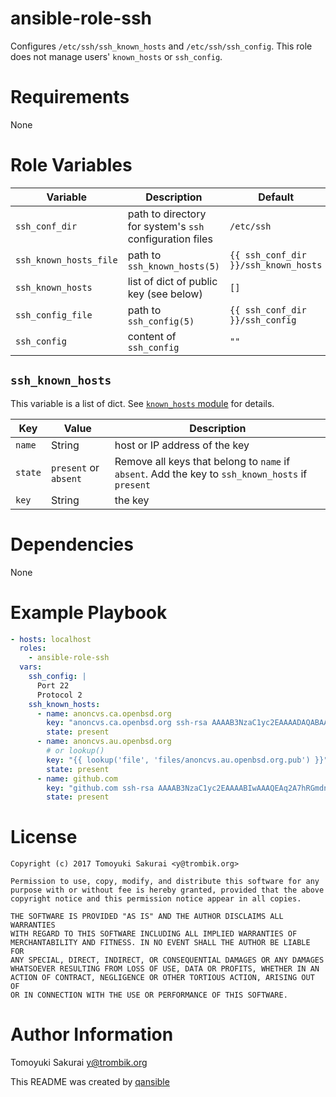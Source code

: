# ansible-role-ssh

Configures `/etc/ssh/ssh_known_hosts` and `/etc/ssh/ssh_config`. This role does
not manage users' `known_hosts` or `ssh_config`.

# Requirements

None

# Role Variables

| Variable | Description | Default |
|----------|-------------|---------|
| `ssh_conf_dir` | path to directory for system's `ssh` configuration files | `/etc/ssh` |
| `ssh_known_hosts_file` | path to `ssh_known_hosts(5)` | `{{ ssh_conf_dir }}/ssh_known_hosts` |
| `ssh_known_hosts` | list of dict of public key (see below) | `[]` |
| `ssh_config_file` | path to `ssh_config(5)` | `{{ ssh_conf_dir }}/ssh_config` |
| `ssh_config` | content of `ssh_config` | `""` |

## `ssh_known_hosts`

This variable is a list of dict. See [`known_hosts`
module](http://docs.ansible.com/ansible/known_hosts_module.html) for details.

| Key | Value | Description |
|-----|-------|-------------|
| `name` | String | host or IP address of the key |
| `state` | `present` or `absent` | Remove all keys that belong to `name` if `absent`. Add the key to `ssh_known_hosts` if `present` |
| `key` | String | the key |

# Dependencies

None

# Example Playbook

```yaml
- hosts: localhost
  roles:
    - ansible-role-ssh
  vars:
    ssh_config: |
      Port 22
      Protocol 2
    ssh_known_hosts:
      - name: anoncvs.ca.openbsd.org
        key: "anoncvs.ca.openbsd.org ssh-rsa AAAAB3NzaC1yc2EAAAADAQABAAABAQCz6RLtgGksBp/0dH7M5vGCUxgD31+wX28tnLlij90+cYhjELDV3HX95DypEA7xfIN6W8Vg/GOJkX4Oot+zpQXNQx3VeOyMgcn4KXO83XYGsPVfJQijjzyI0r0/ztEsxYAE6JHEiEvY9floDnNRyoFLVETNE5oB9yBcDIt6W6BYjlpXqJNsEPy7ij+kBbEk7QT0FcyFidp7FmExsOQy23nhQ55A/6fB7ATsDQtz+snniF9ZJg5+b71SYzxfhUPkxJhmhBkx7NmPnRjy7eE0I7qrHODrHONIi1LWCo0joTIAfVgxhEn5SDbviTAINAecGgis5LQqXp0xSupfWuozZeXV"
        state: present
      - name: anoncvs.au.openbsd.org
        # or lookup()
        key: "{{ lookup('file', 'files/anoncvs.au.openbsd.org.pub') }}"
        state: present
      - name: github.com
        key: "github.com ssh-rsa AAAAB3NzaC1yc2EAAAABIwAAAQEAq2A7hRGmdnm9tUDbO9IDSwBK6TbQa+PXYPCPy6rbTrTtw7PHkccKrpp0yVhp5HdEIcKr6pLlVDBfOLX9QUsyCOV0wzfjIJNlGEYsdlLJizHhbn2mUjvSAHQqZETYP81eFzLQNnPHt4EVVUh7VfDESU84KezmD5QlWpXLmvU31/yMf+Se8xhHTvKSCZIFImWwoG6mbUoWf9nzpIoaSjB+weqqUUmpaaasXVal72J+UX2B+2RPW3RcT0eOzQgqlJL3RKrTJvdsjE3JEAvGq3lGHSZXy28G3skua2SmVi/w4yCE6gbODqnTWlg7+wC604ydGXA8VJiS5ap43JXiUFFAaQ=="
        state: present
```

# License

```
Copyright (c) 2017 Tomoyuki Sakurai <y@trombik.org>

Permission to use, copy, modify, and distribute this software for any
purpose with or without fee is hereby granted, provided that the above
copyright notice and this permission notice appear in all copies.

THE SOFTWARE IS PROVIDED "AS IS" AND THE AUTHOR DISCLAIMS ALL WARRANTIES
WITH REGARD TO THIS SOFTWARE INCLUDING ALL IMPLIED WARRANTIES OF
MERCHANTABILITY AND FITNESS. IN NO EVENT SHALL THE AUTHOR BE LIABLE FOR
ANY SPECIAL, DIRECT, INDIRECT, OR CONSEQUENTIAL DAMAGES OR ANY DAMAGES
WHATSOEVER RESULTING FROM LOSS OF USE, DATA OR PROFITS, WHETHER IN AN
ACTION OF CONTRACT, NEGLIGENCE OR OTHER TORTIOUS ACTION, ARISING OUT OF
OR IN CONNECTION WITH THE USE OR PERFORMANCE OF THIS SOFTWARE.
```

# Author Information

Tomoyuki Sakurai <y@trombik.org>

This README was created by [qansible](https://github.com/trombik/qansible)

